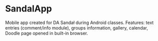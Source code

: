 # SandalApp
Mobile app created for DA Sandał during Android classes.
Features: text entries (comment/info module), groups information, gallery, calendar, Doodle page opened in built-in browser.
